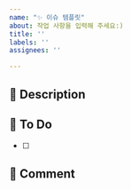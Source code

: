 ```yaml
---
name: "✨ 이슈 템플릿"
about: 작업 사항을 입력해 주세요:)
title: ''
labels: ''
assignees: ''

---
```


## 📑 Description
<!--추가/수정이 필요한 내용-->

## 📌 To Do
<!--추가/수정될 내용-->
- [ ]

## 💬 Comment
